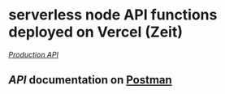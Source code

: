 # serverless node API functions deployed on Vercel (Zeit)

[_Production API_](https://weather-react-api.now.sh)

## _API_ documentation on [**Postman**](https://documenter.getpostman.com/view/11333824/Szme4J4W)
